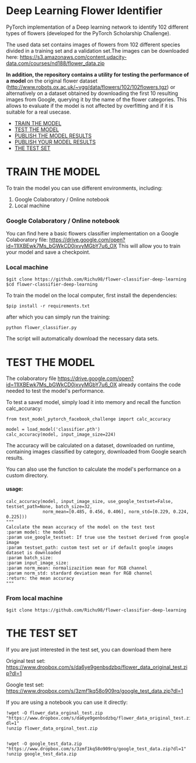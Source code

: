 # Deep Learning Flower Identifier

PyTorch implementation of a Deep learning network to identify 102 different types of flowers (developed for the PyTorch Scholarship Challenge).

The used data set contains images of flowers from 102 different species divided in a training set and a validation set.The images can be downloaded here: https://s3.amazonaws.com/content.udacity-data.com/courses/nd188/flower_data.zip

**In addition, the repository contains a utility for testing the performance of a model** on the original flower dataset (http://www.robots.ox.ac.uk/~vgg/data/flowers/102/102flowers.tgz) or alternatively on a dataset obtained by downloading the first 10 resulting images from Google, querying it by the name of the flower categories. This allows to evaluate if the model is not affected by overfitting and if it is suitable for a real usecase.


- [TRAIN THE MODEL](#TRAIN-THE-MODEL)
- [TEST THE MODEL](#TEST-THE-MODEL)
- [PUBLISH THE MODEL RESULTS](#PUBLISH-THE-MODEL-RESULTS)
- [PUBLISH YOUR MODEL RESULTS](#PUBLISH-YOUR-MODEL-RESULTS)
- [THE TEST SET](#THE-TEST-SET)

# TRAIN THE MODEL

To train the model you can use different environments, including:

1. Google Colaboratory / Online notebook
2. Local machine

### Google Colaboratory / Online notebook

You can find here a basic flowers classifier implementation on a Google Colaboratory file: https://drive.google.com/open?id=11IXBEwk7Ms_bGWkCD0jxvyMGbY7u6_OX
This will allow you to train your model and save a checkpoint.

### Local machine


    $git clone https://github.com/Richu98/flower-classifier-deep-learning
    $cd flower-classifier-deep-learning



To train the model on the local computer, first install the dependencies:

    $pip install -r requirements.txt

after which you can simply run the training:

    python flower_classifier.py

The script will automatically download the necessary data sets.

# TEST THE MODEL

The colaboratory file https://drive.google.com/open?id=11IXBEwk7Ms_bGWkCD0jxvyMGbY7u6_OX already contains the code needed to test the model's performance.

To test a saved model, simply load it into memory and recall the function calc_accuracy:


    from test_model_pytorch_facebook_challenge import calc_accuracy

    model = load_model('classifier.pth')
    calc_accuracy(model, input_image_size=224)


The accuracy will be calculated on a dataset, downloaded on runtime, containing images classified by category, downloaded from Google search results.

You can also use the function to calculate the model's performance on a custom directory.

#### usage:
    calc_accuracy(model, input_image_size, use_google_testset=False, testset_path=None, batch_size=32,
                  norm_mean=[0.485, 0.456, 0.406], norm_std=[0.229, 0.224, 0.225]))                        
    """
    Calculate the mean accuracy of the model on the test test
    :param model: the model
    :param use_google_testset: If true use the testset derived from google image
    :param testset_path: custom test set or if default google images dataset is downloaded
    :param batch_size:
    :param input_image_size:
    :param norm_mean: normalizazition mean for RGB channel
    :param norm_std: stardard deviation mean for RGB channel
    :return: the mean accuracy
    """


### From local machine


    $git clone https://github.com/Richu98/flower-classifier-deep-learning



# THE TEST SET

If you are just interested in the test set, you can download them here

Original test set: https://www.dropbox.com/s/da6ye9genbsdzbq/flower_data_original_test.zip?dl=1

Google test set: https://www.dropbox.com/s/3zmf1kq58o909rq/google_test_data.zip?dl=1

If you are using a notebook you can use it directly:



    !wget -O flower_data_orginal_test.zip "https://www.dropbox.com/s/da6ye9genbsdzbq/flower_data_original_test.zip?dl=1"
    !unzip flower_data_orginal_test.zip


    !wget -O google_test_data.zip "https://www.dropbox.com/s/3zmf1kq58o909rq/google_test_data.zip?dl=1"
    !unzip google_test_data.zip
